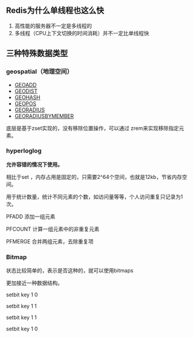 ## Redis为什么单线程也这么快

1. 高性能的服务器不一定是多线程的
2. 多线程（CPU上下文切换的时间消耗）并不一定比单线程快

## 三种特殊数据类型

### geospatial（地理空间）

- [GEOADD](http://www.redis.cn/commands/geoadd.html)
- [GEODIST](http://www.redis.cn/commands/geodist.html)
- [GEOHASH](http://www.redis.cn/commands/geohash.html)
- [GEOPOS](http://www.redis.cn/commands/geopos.html)
- [GEORADIUS](http://www.redis.cn/commands/georadius.html)
- [GEORADIUSBYMEMBER](http://www.redis.cn/commands/georadiusbymember.html)

底层是基于zset实现的，没有移除位置操作，可以通过 zrem来实现移除指定元素。

### hyperloglog

**允许容错的情况下使用。**

相比于set ，内存占用是固定的，只需要2^64个空间，也就是12kb，节省内存空间。

用于统计数量，统计不同元素的个数，如访问量等等，个人访问重复只记录为1次。

PFADD  添加一组元素

PFCOUNT 计算一组元素中的非重复元素

PFMERGE 合并两组元素，去除重复项

### Bitmap

状态比较简单的，表示是否这种的，就可以使用bitmaps

更加接近一种数据结构。

setbit key  1 0

setbit key  1 1

setbit key  1 1

setbit key  1 0